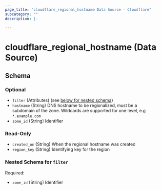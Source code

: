 ```yaml
---
page_title: "cloudflare_regional_hostname Data Source - Cloudflare"
subcategory: ""
description: |-
  
---
```


# cloudflare_regional_hostname (Data Source)




<!-- schema generated by tfplugindocs -->
## Schema

### Optional

- `filter` (Attributes) (see [below for nested schema](#nestedatt--filter))
- `hostname` (String) DNS hostname to be regionalized, must be a subdomain of the zone. Wildcards are supported for one level, e.g `*.example.com`
- `zone_id` (String) Identifier

### Read-Only

- `created_on` (String) When the regional hostname was created
- `region_key` (String) Identifying key for the region

<a id="nestedatt--filter"></a>
### Nested Schema for `filter`

Required:

- `zone_id` (String) Identifier


